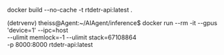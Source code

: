 docker build --no-cache -t rtdetr-api:latest .

(detrvenv) theiss@Agent:~/AIAgent/inference$ docker run --rm -it --gpus 'device=1' --ipc=host \
  --ulimit memlock=-1 --ulimit stack=67108864 \
  -p 8000:8000 rtdetr-api:latest